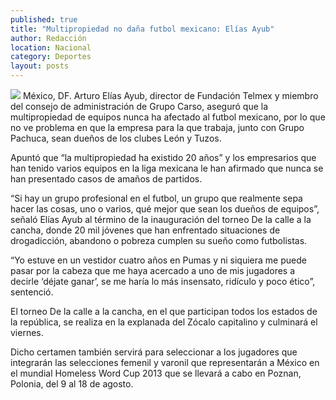 ```yaml
---
published: true
title: "Multipropiedad no daña futbol mexicano: Elías Ayub"
author: Redacción
location: Nacional
category: Deportes
layout: posts
---
```


![](http://i.imgur.com/WABZj6Im.jpg)
México, DF. Arturo Elías Ayub, director de Fundación Telmex y miembro del consejo de administración de Grupo Carso, aseguró que la multipropiedad de equipos nunca ha afectado al futbol mexicano, por lo que no ve problema en que la empresa para la que trabaja, junto con Grupo Pachuca, sean dueños de los clubes León y Tuzos.

Apuntó que “la multipropiedad ha existido 20 años” y los empresarios que han tenido varios equipos en la liga mexicana le han afirmado que nunca se han presentado casos de amaños de partidos.

“Si hay un grupo profesional en el futbol, un grupo que realmente sepa hacer las cosas, uno o varios, qué mejor que sean los dueños de equipos”, señaló Elías Ayub al término de la inauguración del torneo De la calle a la cancha, donde 20 mil jóvenes que han enfrentado situaciones de drogadicción, abandono o pobreza cumplen su sueño como futbolistas.

“Yo estuve en un vestidor cuatro años en Pumas y ni siquiera me puede pasar por la cabeza que me haya acercado a uno de mis jugadores a decirle ‘déjate ganar’, se me haría lo más insensato, ridículo y poco ético”, sentenció.

El torneo De la calle a la cancha, en el que participan todos los estados de la república, se realiza en la explanada del Zócalo capitalino y culminará el viernes.

Dicho certamen también servirá para seleccionar a los jugadores que integrarán las selecciones femenil y varonil que representarán a México en el mundial Homeless Word Cup 2013 que se llevará a cabo en Poznan, Polonia, del 9 al 18 de agosto.
